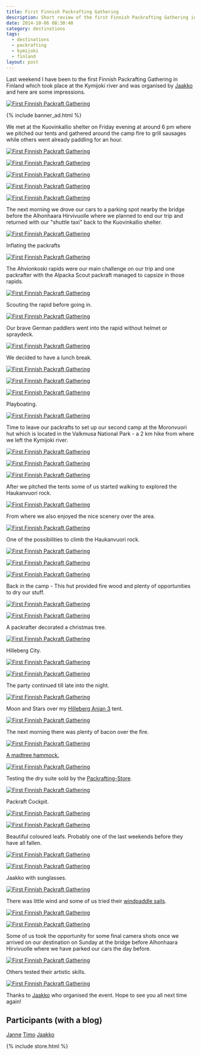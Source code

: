 ```yaml
---
title: First Finnish Packrafting Gathering
description: Short review of the first Finnish Packrafting Gathering in Finland
date: 2014-10-06 08:30:40
category: destinations
tags:
  - destinations
  - packrafting
  - kymijoki
  - finland
layout: post
---
```

Last weekend I have been to the first Finnish Packrafting Gathering in Finland which took place at the Kymijoki river and was organised by [Jaakko][1] and here are some impressions.

[![First Finnish Packraft Gathering][image-1]][2]

<!--more-->

{% include banner_ad.html %}

We met at the Kuovinkallio shelter on Friday evening at around 6 pm where we pitched our tents and gathered around the camp fire to grill sausages while others went already paddling for an hour.

[![First Finnish Packraft Gathering][image-2]][3]

[![First Finnish Packraft Gathering][image-3]][4]

[![First Finnish Packraft Gathering][image-4]][5]

[![First Finnish Packraft Gathering][image-5]][6]

[![First Finnish Packraft Gathering][image-6]][7]

The next morning we drove our cars to a parking spot nearby the bridge before the Alhonhaara Hirvivuolle where we planned to end our trip and returned with our "shuttle taxi" back to the Kuovinkallio shelter.

[![First Finnish Packraft Gathering][image-7]][8]

Inflating the packrafts

[![First Finnish Packraft Gathering][image-8]][9]

The Ahvionkoski rapids were our main challenge on our trip and one packrafter with the Alpacka Scout packraft managed to capsize in those rapids.

[![First Finnish Packraft Gathering][image-9]][10]

Scouting the rapid before going in.

[![First Finnish Packraft Gathering][image-10]][11]

Our brave German paddlers went into the rapid without helmet or spraydeck.

[![First Finnish Packraft Gathering][image-11]][12]

We decided to have a lunch break.

[![First Finnish Packraft Gathering][image-12]][13]

[![First Finnish Packraft Gathering][image-13]][14]

[![First Finnish Packraft Gathering][image-14]][15]

Playboating.

[![First Finnish Packraft Gathering][image-15]][16]

Time to leave our packrafts to set up our second camp at the Moronvuori hut which is located in the Valkmusa National Park - a 2 km hike from where we left the Kymijoki river.

[![First Finnish Packraft Gathering][image-16]][17]

[![First Finnish Packraft Gathering][image-17]][18]

[![First Finnish Packraft Gathering][image-18]][19]

After we pitched the tents some of us started walking to explored the Haukanvuori rock.

[![First Finnish Packraft Gathering][image-19]][20]


From where we also enjoyed the nice scenery over the area.

[![First Finnish Packraft Gathering][image-20]][21]

One of the possibilities to climb the Haukanvuori rock.

[![First Finnish Packraft Gathering][image-21]][22]

[![First Finnish Packraft Gathering][image-22]][23]

[![First Finnish Packraft Gathering][image-23]][24]

Back in the camp - This hut provided fire wood and plenty of opportunities to dry our stuff.

[![First Finnish Packraft Gathering][image-24]][25]

[![First Finnish Packraft Gathering][image-25]][26]

A packrafter decorated a christmas tree.

[![First Finnish Packraft Gathering][image-26]][27]

Hilleberg City.

[![First Finnish Packraft Gathering][image-27]][28]

[![First Finnish Packraft Gathering][image-28]][29]

The party continued till late into the night.

[![First Finnish Packraft Gathering][image-29]][30]

Moon and Stars over my [Hilleberg Anjan 3][31] tent.

[![First Finnish Packraft Gathering][image-30]][32]

The next morning there was plenty of bacon over the fire.

[![First Finnish Packraft Gathering][image-31]][33]

[A madtree hammock.][34]

[![First Finnish Packraft Gathering][image-32]][35]

Testing the dry suite sold by the [Packrafting-Store][36].

[![First Finnish Packraft Gathering][image-33]][37]

Packraft Cockpit.

[![First Finnish Packraft Gathering][image-34]][38]

[![First Finnish Packraft Gathering][image-35]][39]

Beautiful coloured leafs. Probably one of the last weekends before they have all fallen.

[![First Finnish Packraft Gathering][image-36]][40]

[![First Finnish Packraft Gathering][image-37]][41]

Jaakko with sunglasses.

[![First Finnish Packraft Gathering][image-38]][42]

There was little wind and some of us tried their [windpaddle sails][43].

[![First Finnish Packraft Gathering][image-39]][44]

[![First Finnish Packraft Gathering][image-40]][45]

Some of us took the opportunity for some final camera shots once we arrived on our destination on Sunday at the bridge before Alhonhaara Hirvivuolle where we have parked our cars the day before.

[![First Finnish Packraft Gathering][image-41]][46]

Others tested their artistic skills.

[![First Finnish Packraft Gathering][image-42]][47]

Thanks to [Jaakko][48] who organised the event. Hope to see you all next time again!

## Participants (with a blog)
[Janne][49]
[Timo][50]
[Jaakko][51]

{% include store.html %}

[1]:	http://korpijaakko.com/2014/08/27/the-first-finnish-packrafting-gathering/
[2]:	https://www.flickr.com/photos/90204224@N07/15455162392 "First Finnish Packraft Gathering"
[3]:	https://www.flickr.com/photos/90204224@N07/15268839149 "First Finnish Packraft Gathering "
[4]:	https://www.flickr.com/photos/90204224@N07/15455263722 "First Finnish Packraft Gathering "
[5]:	https://www.flickr.com/photos/90204224@N07/15269053667 "First Finnish Packraft Gathering "
[6]:	https://www.flickr.com/photos/90204224@N07/15268881899 "First Finnish Packraft Gathering "
[7]:	https://www.flickr.com/photos/90204224@N07/15269025698 "First Finnish Packraft Gathering "
[8]:	https://www.flickr.com/photos/90204224@N07/15452446561 "First Finnish Packraft Gathering "
[9]:	https://www.flickr.com/photos/90204224@N07/15455579955 "First Finnish Packraft Gathering "
[10]:	https://www.flickr.com/photos/90204224@N07/15268853790 "First Finnish Packraft Gathering "
[11]:	https://www.flickr.com/photos/90204224@N07/15268995267 "First Finnish Packraft Gathering "
[12]:	https://www.flickr.com/photos/90204224@N07/15452389991 "First Finnish Packraft Gathering "
[13]:	https://www.flickr.com/photos/90204224@N07/15452374731 "First Finnish Packraft Gathering "
[14]:	https://www.flickr.com/photos/90204224@N07/15268730309 "First Finnish Packraft Gathering "
[15]:	https://www.flickr.com/photos/90204224@N07/15268915517 "First Finnish Packraft Gathering "
[16]:	https://www.flickr.com/photos/90204224@N07/15268913847 "First Finnish Packraft Gathering "
[17]:	https://www.flickr.com/photos/90204224@N07/15268857228 "First Finnish Packraft Gathering "
[18]:	https://www.flickr.com/photos/90204224@N07/15455113192 "First Finnish Packraft Gathering "
[19]:	https://www.flickr.com/photos/90204224@N07/15268752580 "First Finnish Packraft Gathering "
[20]:	https://www.flickr.com/photos/90204224@N07/15432345276 "First Finnish Packraft Gathering "
[21]:	https://www.flickr.com/photos/90204224@N07/15268684439 "First Finnish Packraft Gathering "
[22]:	https://www.flickr.com/photos/90204224@N07/15268839808 "First Finnish Packraft Gathering "
[23]:	https://www.flickr.com/photos/90204224@N07/15268675729 "First Finnish Packraft Gathering "
[24]:	https://www.flickr.com/photos/90204224@N07/15268717108 "First Finnish Packraft Gathering "
[25]:	https://www.flickr.com/photos/90204224@N07/15268612709 "First Finnish Packraft Gathering "
[26]:	https://www.flickr.com/photos/90204224@N07/15455354385 "First Finnish Packraft Gathering "
[27]:	https://www.flickr.com/photos/90204224@N07/15455033882 "First Finnish Packraft Gathering "
[28]:	https://www.flickr.com/photos/90204224@N07/15268686900 "First Finnish Packraft Gathering "
[29]:	https://www.flickr.com/photos/90204224@N07/15268644430 "First Finnish Packraft Gathering "
[30]:	https://www.flickr.com/photos/90204224@N07/15268775077 "First Finnish Packraft Gathering "
[31]:	http://hikeventures.com/gear-review-hilleberg-anjan-for-the-summer/
[32]:	https://www.flickr.com/photos/90204224@N07/15452188051 "First Finnish Packraft Gathering "
[33]:	https://www.flickr.com/photos/90204224@N07/15452172581 "First Finnish Packraft Gathering "
[34]:	http://www.madtree.fi
[35]:	https://www.flickr.com/photos/90204224@N07/15432222986 "First Finnish Packraft Gathering "
[36]:	http://www.packrafting-store.de/Clothing/Anfibio-Packsuit::378.html
[37]:	https://www.flickr.com/photos/90204224@N07/15432217426 "First Finnish Packraft Gathering "
[38]:	https://www.flickr.com/photos/90204224@N07/15432207786 "First Finnish Packraft Gathering "
[39]:	https://www.flickr.com/photos/90204224@N07/15455270295 "First Finnish Packraft Gathering "
[40]:	https://www.flickr.com/photos/90204224@N07/15268649098 "First Finnish Packraft Gathering "
[41]:	https://www.flickr.com/photos/90204224@N07/15268707397 "First Finnish Packraft Gathering "
[42]:	https://www.flickr.com/photos/90204224@N07/15268665278 "First Finnish Packraft Gathering "
[43]:	http://hikeventures.com/windpaddle-sails-for-packrafting/
[44]:	https://www.flickr.com/photos/90204224@N07/15455291595 "First Finnish Packraft Gathering "
[45]:	https://www.flickr.com/photos/90204224@N07/15268494279 "First Finnish Packraft Gathering "
[46]:	https://www.flickr.com/photos/90204224@N07/15268537980 "First Finnish Packraft Gathering "
[47]:	https://www.flickr.com/photos/90204224@N07/15455255775 "First Finnish Packraft Gathering "
[48]:	http://korpijaakko.com/2014/08/27/the-first-finnish-packrafting-gathering/
[49]:	http://www.avisuora.wordpress.com
[50]:	http://www.timoanttalainen.com
[51]:	http://korpijaakko.com

[image-1]:	https://farm4.staticflickr.com/3933/15455162392_6e03ca6687_b.jpg "Finnish Packrafting Gathering round-Up Kymijoki river alpacka raft"
[image-2]:	https://farm3.staticflickr.com/2950/15268839149_e33abf4966_b.jpg "Finnish Packrafting Gathering round-Up Kymijoki river alpacka raft"
[image-3]:	https://farm4.staticflickr.com/3927/15455263722_c485aa5375_b.jpg "Finnish Packrafting Gathering round-Up Kymijoki river alpacka raft"
[image-4]:	https://farm4.staticflickr.com/3931/15269053667_56c38068ee_b.jpg "Finnish Packrafting Gathering round-Up Kymijoki river alpacka raft"
[image-5]:	https://farm4.staticflickr.com/3927/15268881899_fd7b4ca37b_b.jpg "Finnish Packrafting Gathering round-Up Kymijoki river alpacka raft"
[image-6]:	https://farm4.staticflickr.com/3932/15269025698_f3ec17e50a_b.jpg "Finnish Packrafting Gathering round-Up Kymijoki river alpacka raft"
[image-7]:	https://farm4.staticflickr.com/3931/15452446561_b7b98fa574_b.jpg "Finnish Packrafting Gathering round-Up Kymijoki river alpacka raft"
[image-8]:	https://farm3.staticflickr.com/2941/15455579955_db47a21efa_b.jpg "Finnish Packrafting Gathering round-Up Kymijoki river alpacka raft"
[image-9]:	https://farm4.staticflickr.com/3928/15268853790_1286a3528c_b.jpg "Finnish Packrafting Gathering round-Up Kymijoki river alpacka raft"
[image-10]:	https://farm3.staticflickr.com/2948/15268995267_913ba7bdb3_b.jpg "Finnish Packrafting Gathering round-Up Kymijoki river alpacka raft"
[image-11]:	https://farm3.staticflickr.com/2941/15452389991_b2c13f07c6_b.jpg "Finnish Packrafting Gathering round-Up Kymijoki river alpacka raft"
[image-12]:	https://farm3.staticflickr.com/2946/15452374731_35fbc36e93_b.jpg "Finnish Packrafting Gathering round-Up Kymijoki river alpacka raft"
[image-13]:	https://farm4.staticflickr.com/3932/15268730309_8321a4b215_b.jpg "Finnish Packrafting Gathering round-Up Kymijoki river alpacka raft"
[image-14]:	https://farm6.staticflickr.com/5601/15268915517_4e60767bd6_b.jpg "Finnish Packrafting Gathering round-Up Kymijoki river alpacka raft"
[image-15]:	https://farm4.staticflickr.com/3935/15268913847_e44dc86f6c_b.jpg "Finnish Packrafting Gathering round-Up Kymijoki river alpacka raft"
[image-16]:	https://farm4.staticflickr.com/3929/15268857228_5cc24bc834_b.jpg "Finnish Packrafting Gathering round-Up Kymijoki river alpacka raft"
[image-17]:	https://farm3.staticflickr.com/2945/15455113192_d90fc880eb_b.jpg "Finnish Packrafting Gathering round-Up Kymijoki river alpacka raft"
[image-18]:	https://farm3.staticflickr.com/2950/15268752580_388f66764c_b.jpg "Finnish Packrafting Gathering round-Up Kymijoki river alpacka raft"
[image-19]:	https://farm4.staticflickr.com/3935/15432345276_02430c1fe8_b.jpg "Finnish Packrafting Gathering round-Up Kymijoki river alpacka raft"
[image-20]:	https://farm6.staticflickr.com/5598/15268684439_c7947a7d89_b.jpg "Finnish Packrafting Gathering round-Up Kymijoki river alpacka raft"
[image-21]:	https://farm6.staticflickr.com/5600/15268839808_34b519d199_b.jpg "Finnish Packrafting Gathering round-Up Kymijoki river alpacka raft"
[image-22]:	https://farm4.staticflickr.com/3928/15268675729_42597bf87b_b.jpg "Finnish Packrafting Gathering round-Up Kymijoki river alpacka raft"
[image-23]:	https://farm3.staticflickr.com/2946/15268717108_1f7d6f0deb_b.jpg "Finnish Packrafting Gathering round-Up Kymijoki river alpacka raft"
[image-24]:	https://farm4.staticflickr.com/3929/15268612709_916e979de0_b.jpg "Finnish Packrafting Gathering round-Up Kymijoki river alpacka raft"
[image-25]:	https://farm4.staticflickr.com/3935/15455354385_70e4ce3834_b.jpg "Finnish Packrafting Gathering round-Up Kymijoki river alpacka raft"
[image-26]:	https://farm6.staticflickr.com/5600/15455033882_22ac28bbe8_b.jpg "Finnish Packrafting Gathering round-Up Kymijoki river alpacka raft"
[image-27]:	https://farm4.staticflickr.com/3929/15268686900_cbfa5ee62f_b.jpg "Finnish Packrafting Gathering round-Up Kymijoki river alpacka raft"
[image-28]:	https://farm4.staticflickr.com/3928/15268644430_feef258e9b_b.jpg "Finnish Packrafting Gathering round-Up Kymijoki river alpacka raft"
[image-29]:	https://farm6.staticflickr.com/5600/15268775077_c497cd1aab_b.jpg "Finnish Packrafting Gathering round-Up Kymijoki river alpacka raft"
[image-30]:	https://farm6.staticflickr.com/5601/15452188051_ab58bc8153_b.jpg "Finnish Packrafting Gathering round-Up Kymijoki river alpacka raft"
[image-31]:	https://farm4.staticflickr.com/3935/15452172581_fbe32542cb_b.jpg "Finnish Packrafting Gathering round-Up Kymijoki river alpacka raft"
[image-32]:	https://farm6.staticflickr.com/5598/15432222986_fdee4c3dc9_b.jpg "Finnish Packrafting Gathering round-Up Kymijoki river alpacka raft"
[image-33]:	https://farm3.staticflickr.com/2949/15432217426_7c63863b6a_b.jpg "Finnish Packrafting Gathering round-Up Kymijoki river alpacka raft"
[image-34]:	https://farm6.staticflickr.com/5599/15432207786_a8f288d013_b.jpg "Finnish Packrafting Gathering round-Up Kymijoki river alpacka raft"
[image-35]:	https://farm6.staticflickr.com/5599/15455270295_d63b539a6d_b.jpg "Finnish Packrafting Gathering round-Up Kymijoki river alpacka raft"
[image-36]:	https://farm3.staticflickr.com/2947/15268649098_23a492f6d2_b.jpg "Finnish Packrafting Gathering round-Up Kymijoki river alpacka raft"
[image-37]:	https://farm4.staticflickr.com/3931/15268707397_8ae234a594_b.jpg "Finnish Packrafting Gathering round-Up Kymijoki river alpacka raft"
[image-38]:	https://farm4.staticflickr.com/3932/15268665278_341d3b2c00_b.jpg "Finnish Packrafting Gathering round-Up Kymijoki river alpacka raft"
[image-39]:	https://farm3.staticflickr.com/2941/15455291595_630056a7ae_b.jpg "Finnish Packrafting Gathering round-Up Kymijoki river alpacka raft"
[image-40]:	https://farm4.staticflickr.com/3933/15268494279_8f44b6d6c4_b.jpg "Finnish Packrafting Gathering round-Up Kymijoki river alpacka raft"
[image-41]:	https://farm3.staticflickr.com/2948/15268537980_3f0ec7b39a_b.jpg "Finnish Packrafting Gathering round-Up Kymijoki river alpacka raft"
[image-42]:	https://farm6.staticflickr.com/5598/15455255775_da9af934a6_b.jpg "Finnish Packrafting Gathering round-Up Kymijoki river alpacka raft"
